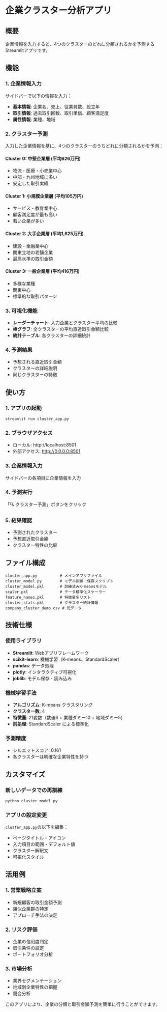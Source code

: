 # 企業クラスター分析アプリ

## 概要
企業情報を入力すると、4つのクラスターのどれに分類されるかを予測するStreamlitアプリです。

## 機能

### 1. 企業情報入力
サイドバーで以下の情報を入力：
- **基本情報**: 企業名、売上、従業員数、設立年
- **取引情報**: 過去取引回数、取引単価、顧客満足度
- **属性情報**: 業種、地域

### 2. クラスター予測
入力した企業情報を基に、4つのクラスターのうちどれに分類されるかを予測：

#### **Cluster 0: 中堅企業層** (平均626万円)
- 物流・医療・小売業中心
- 中部・九州地域に多い
- 安定した取引実績

#### **Cluster 1: 小規模企業層** (平均105万円)
- サービス・教育業中心
- 顧客満足度が最も高い
- 若い企業が多い

#### **Cluster 2: 大手企業層** (平均1,625万円)
- 建設・金融業中心
- 関東立地の老舗企業
- 最高水準の取引金額

#### **Cluster 3: 一般企業層** (平均416万円)
- 多様な業種
- 関東中心
- 標準的な取引パターン

### 3. 可視化機能
- **レーダーチャート**: 入力企業とクラスター平均の比較
- **棒グラフ**: 全クラスターの平均直近取引金額比較
- **統計テーブル**: 各クラスターの詳細統計

### 4. 予測結果
- 予想される直近取引金額
- クラスターの詳細説明
- 同じクラスターの特徴

## 使い方

### 1. アプリの起動
```bash
streamlit run cluster_app.py
```

### 2. ブラウザアクセス
- ローカル: http://localhost:8501
- 外部アクセス: http://0.0.0.0:8501

### 3. 企業情報入力
サイドバーの各項目に企業情報を入力

### 4. 予測実行
「🔍 クラスター予測」ボタンをクリック

### 5. 結果確認
- 予測されたクラスター
- 予想直近取引金額
- クラスター特性の比較

## ファイル構成

```
cluster_app.py          # メインアプリファイル
cluster_model.py        # モデル訓練・保存スクリプト
cluster_model.pkl       # 訓練済みK-meansモデル
scaler.pkl              # データ標準化スケーラー
feature_names.pkl       # 特徴量名リスト
cluster_stats.pkl       # クラスター統計情報
company_cluster_demo.csv # 元データ
```

## 技術仕様

### 使用ライブラリ
- **Streamlit**: Webアプリフレームワーク
- **scikit-learn**: 機械学習（K-means、StandardScaler）
- **pandas**: データ処理
- **plotly**: インタラクティブ可視化
- **joblib**: モデル保存・読み込み

### 機械学習手法
- **アルゴリズム**: K-means クラスタリング
- **クラスター数**: 4
- **特徴量**: 21変数（数値6 + 業種ダミー10 + 地域ダミー5）
- **前処理**: StandardScaler による標準化

### 予測精度
- シルエットスコア: 0.161
- 各クラスターは明確な企業特性を持つ

## カスタマイズ

### 新しいデータでの再訓練
```bash
python cluster_model.py
```

### アプリの設定変更
`cluster_app.py`の以下を編集：
- ページタイトル・アイコン
- 入力項目の範囲・デフォルト値
- クラスター解釈文
- 可視化スタイル

## 活用例

### 1. 営業戦略立案
- 新規顧客の取引金額予測
- 類似企業群の特定
- アプローチ手法の決定

### 2. リスク評価
- 企業の信用度判定
- 取引条件の設定
- ポートフォリオ分析

### 3. 市場分析
- 業界セグメンテーション
- 地域別企業特性の把握
- 競合分析

このアプリにより、企業の分類と取引金額予測を簡単に行うことができます。